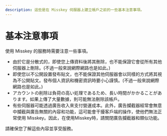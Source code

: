 ```yaml
---
description: 這些是在 Misskey 伺服器上建立帳戶之前的一些基本注意事項。
---
```


# 基本注意事項

使用 Misskey 的服務時需要注意一些事項。

- 由於它是分散式的，即使您上傳資料後將其刪除，也不能保證它會從所有其他伺服器上刪除。(不過一般來說網際網路也是如此。)
- 即使您以不公開設置發布貼文，也不能保證其他伺服器會以同樣的方式將其視為不公開貼文。發布個人資訊和機密資訊時要小心謹慎。(不過一般來說網際網路也是如此。)
- アカウントの削除は負荷の高い処理であるため、長い時間がかかることがあります。如果上傳了大量數據，則可能無法刪除該帳戶。
- 有些伺服器可能透過廣告收入來支付營運成本。此外，廣告攔截器經常會無意中攔截與廣告無關的內容和功能，這可能會干擾客戶端的操作，使他們無法正常使用 Misskey。因此，在使用Misskey時，請關閉廣告攔截器和類似功能。

請確保您了解這些內容並享受服務。
